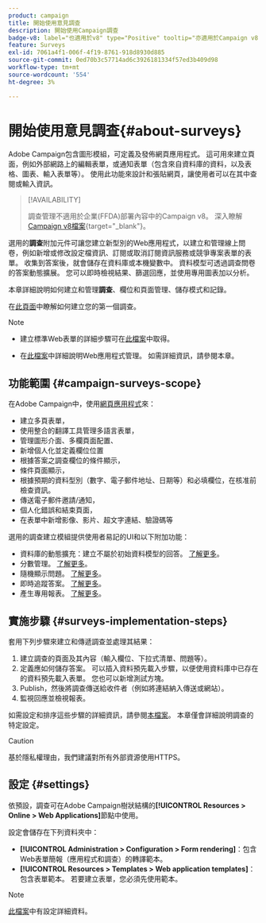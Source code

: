 ```yaml
---
product: campaign
title: 開始使用意見調查
description: 開始使用Campaign調查
badge-v8: label="也適用於v8" type="Positive" tooltip="亦適用於Campaign v8"
feature: Surveys
exl-id: 7061a4f1-006f-4f19-8761-918d8930d885
source-git-commit: 0ed70b3c57714ad6c3926181334f57ed3b409d98
workflow-type: tm+mt
source-wordcount: '554'
ht-degree: 3%

---
```


# 開始使用意見調查{#about-surveys}

Adobe Campaign包含圖形模組，可定義及發佈網頁應用程式。 這可用來建立頁面，例如外部網路上的編輯表單，或通知表單（包含來自資料庫的資料，以及表格、圖表、輸入表單等）。 使用此功能來設計和張貼網頁，讓使用者可以在其中查閱或輸入資訊。

>[!AVAILABILITY]
>
>調查管理不適用於企業(FFDA)部署內容中的Campaign v8。 深入瞭解[Campaign v8檔案](https://experienceleague.adobe.com/zh-hant/docs/campaign/campaign-v8/config/architecture/ffda/enterprise-deployment){target="_blank"}。


選用的&#x200B;**調查**&#x200B;附加元件可讓您建立新型別的Web應用程式，以建立和管理線上問卷，例如新增或修改設定檔資訊、訂閱或取消訂閱資訊服務或競爭專案表單的表單。 收集到答案後，就會儲存在資料庫或本機變數中。 資料模型可透過調查問卷的答案動態擴展。 您可以即時檢視結果、篩選回應，並使用專用圖表加以分析。

本章詳細說明如何建立和管理&#x200B;**調查**、欄位和頁面管理、儲存模式和記錄。

在[此頁面](getting-started-with-surveys.md)中瞭解如何建立您的第一個調查。

>[!NOTE]
>
>* 建立標準Web表單的詳細步驟可在[此檔案](../../web/using/about-web-forms.md)中取得。
>
>* 在[此檔案](../../web/using/about-web-applications.md)中詳細說明Web應用程式管理。 如需詳細資訊，請參閱本章。

## 功能範圍 {#campaign-surveys-scope}

在Adobe Campaign中，使用[網頁應用程式](../../web/using/about-web-forms.md)來：

* 建立多頁表單，
* 使用整合的翻譯工具管理多語言表單，
* 管理圖形介面、多欄頁面配置、
* 新增個人化並定義欄位位置
* 根據答案之調查欄位的條件顯示，
* 條件頁面顯示，
* 根據預期的資料型別（數字、電子郵件地址、日期等）和必填欄位，在核准前檢查資訊。
* 傳送電子郵件邀請/通知，
* 個人化錯誤和結束頁面，
* 在表單中新增影像、影片、超文字連結、驗證碼等

選用的調查建立模組提供使用者易記的UI和以下附加功能：

* 資料庫的動態擴充：建立不屬於初始資料模型的回答。 [了解更多](../../surveys/using/managing-answers.md#storing-collected-answers)。
* 分數管理。 [了解更多](../../surveys/using/managing-answers.md#score-management)。
* 隨機顯示問題。 [了解更多](../../surveys/using/building-a-survey.md#adding-questions)。
* 即時追蹤答案。 [了解更多](../../surveys/using/publish-track-and-use-collected-data.md#response-tracking)。
* 產生專用報表。 [了解更多](../../surveys/using/publish-track-and-use-collected-data.md#reports-on-surveys)。


## 實施步驟 {#surveys-implementation-steps}

套用下列步驟來建立和傳遞調查並處理其結果：

1. 建立調查的頁面及其內容（輸入欄位、下拉式清單、問題等）。
1. 定義應如何儲存答案。 可以插入資料預先載入步驟，以便使用資料庫中已存在的資料預先載入表單。 您也可以新增測試方塊。
1. Publish，然後將調查傳送給收件者（例如將連結納入傳送或網站）。
1. 監視回應並檢視報表。

如需設定和排序這些步驟的詳細資訊，請參閱[本檔案](../../web/using/about-web-forms.md)。 本章僅會詳細說明調查的特定設定。

>[!CAUTION]
>
>基於隱私權理由，我們建議對所有外部資源使用HTTPS。

## 設定 {#settings}

依預設，調查可在Adobe Campaign樹狀結構的&#x200B;**[!UICONTROL Resources > Online > Web Applications]**&#x200B;節點中使用。

設定會儲存在下列資料夾中：

* **[!UICONTROL Administration > Configuration > Form rendering]**：包含Web表單簡報（應用程式和調查）的轉譯範本。
* **[!UICONTROL Resources > Templates > Web application templates]**：包含表單範本。 若要建立表單，您必須先使用範本。

>[!NOTE]
>
>[此檔案](../../web/using/about-web-forms.md)中有設定詳細資料。
